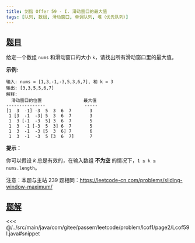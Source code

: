 ```yaml
---
title: 剑指 Offer 59 - I. 滑动窗口的最大值
tags: [队列, 数组, 滑动窗口, 单调队列, 堆（优先队列）]
---
```



## [题目](https://leetcode.cn/problems/hua-dong-chuang-kou-de-zui-da-zhi-lcof/)
给定一个数组 `nums` 和滑动窗口的大小 `k`，请找出所有滑动窗口里的最大值。

**示例:**

    输入: nums = [1,3,-1,-3,5,3,6,7], 和 k = 3
    输出: [3,3,5,5,6,7] 
    解释:
      滑动窗口的位置                最大值
    ---------------               -----
    [1  3  -1] -3  5  3  6  7       3
     1 [3  -1  -3] 5  3  6  7       3
     1  3 [-1  -3  5] 3  6  7       5
     1  3  -1 [-3  5  3] 6  7       5
     1  3  -1  -3 [5  3  6] 7       6
     1  3  -1  -3  5 [3  6  7]      7

**提示：**

你可以假设 *k* 总是有效的，在输入数组 **不为空** 的情况下，`1 ≤ k ≤ nums.length`。

注意：本题与主站 239 题相同：<https://leetcode-cn.com/problems/sliding-window-maximum/>


## [题解](https://github.com/PasseRR/JavaLeetCode/blob/master/src/main/java/com/gitee/passerr/leetcode/problem/lcof1/page2/Lcof59I.java)

<<< @/../src/main/java/com/gitee/passerr/leetcode/problem/lcof1/page2/Lcof59I.java#snippet
